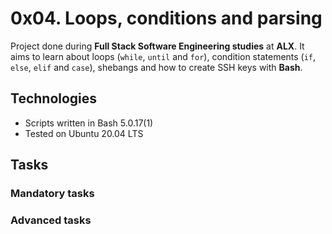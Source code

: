 # 0x04. Loops, conditions and parsing

Project done during **Full Stack Software Engineering studies** at **ALX**. It aims to learn about loops (`while`, `until` and `for`), condition statements (`if`, `else`, `elif` and `case`), shebangs and how to create SSH keys with **Bash**.

## Technologies
* Scripts written in Bash 5.0.17(1)
* Tested on Ubuntu 20.04 LTS


## Tasks

### Mandatory tasks


### Advanced tasks
